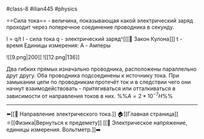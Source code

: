 #class-8 #ilian445 #physics 

==Сила тока== - величина, показывающая какой электрический заряд проходит через поперечное соединение проводника в секунду.

I = q/t
I - сила тока
q - электрический заряд^[[[📒 Закон Кулона]]]
t - время
Единицы измерения: A - Амперы

![[9.png|200]] ![[12.png|136]]

Два гибких прямых изначально проводника, расположены параллельно друг другу. Оба проводника подсоединены к источнику тока. При замыкании цепи по проводникам протечёт ток и в следствии чего они начнут взаимодействовать - притягиваться или отталкиваться в зависимости от направления токов в них.
%%$A = 2*10^{-7}H$%%

---
⬅️[[📒 Направление электрического тока.]]
🏠[[Главная страница]]
⚛[[Физика|Вернуться к предемету]]
[[📒 Электрическое напряжение, единицы измерения. Вольтметр.]]➡️